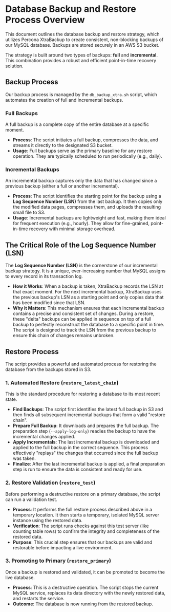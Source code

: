# Database Backup and Restore Process Overview

This document outlines the database backup and restore strategy, which utilizes Percona XtraBackup to create consistent, non-blocking backups of our MySQL database. Backups are stored securely in an AWS S3 bucket.

The strategy is built around two types of backups: **full** and **incremental**. This combination provides a robust and efficient point-in-time recovery solution.

## Backup Process

Our backup process is managed by the `db_backup_xtra.sh` script, which automates the creation of full and incremental backups.

### Full Backups

A full backup is a complete copy of the entire database at a specific moment.

-   **Process**: The script initiates a full backup, compresses the data, and streams it directly to the designated S3 bucket.
-   **Usage**: Full backups serve as the primary baseline for any restore operation. They are typically scheduled to run periodically (e.g., daily).

### Incremental Backups

An incremental backup captures only the data that has changed since a previous backup (either a full or another incremental).

-   **Process**: The script identifies the starting point for the backup using a **Log Sequence Number (LSN)** from the last backup. It then copies only the modified data pages, compresses them, and uploads the resulting small file to S3.
-   **Usage**: Incremental backups are lightweight and fast, making them ideal for frequent execution (e.g., hourly). They allow for fine-grained, point-in-time recovery with minimal storage overhead.

## The Critical Role of the Log Sequence Number (LSN)

The **Log Sequence Number (LSN)** is the cornerstone of our incremental backup strategy. It is a unique, ever-increasing number that MySQL assigns to every record in its transaction log.

-   **How it Works**: When a backup is taken, XtraBackup records the LSN at that exact moment. For the next incremental backup, XtraBackup uses the previous backup's LSN as a starting point and only copies data that has been modified since that LSN.
-   **Why it Matters**: This mechanism ensures that each incremental backup contains a precise and consistent set of changes. During a restore, these "delta" backups can be applied in sequence on top of a full backup to perfectly reconstruct the database to a specific point in time. The script is designed to track the LSN from the previous backup to ensure this chain of changes remains unbroken.

## Restore Process

The script provides a powerful and automated process for restoring the database from the backups stored in S3.

### 1. Automated Restore (`restore_latest_chain`)

This is the standard procedure for restoring a database to its most recent state.

-   **Find Backups**: The script first identifies the latest full backup in S3 and then finds all subsequent incremental backups that form a valid "restore chain".
-   **Prepare Full Backup**: It downloads and prepares the full backup. The preparation step (`--apply-log-only`) readies the backup to have the incremental changes applied.
-   **Apply Incrementals**: The last incremental backup is downloaded and applied to the full backup in the correct sequence. This process effectively "replays" the changes that occurred since the full backup was taken.
-   **Finalize**: After the last incremental backup is applied, a final preparation step is run to ensure the data is consistent and ready for use.

### 2. Restore Validation (`restore_test`)

Before performing a destructive restore on a primary database, the script can run a validation test.

-   **Process**: It performs the full restore process described above in a temporary location. It then starts a temporary, isolated MySQL server instance using the restored data.
-   **Verification**: The script runs checks against this test server (like counting table rows) to confirm the integrity and completeness of the restored data.
-   **Purpose**: This crucial step ensures that our backups are valid and restorable before impacting a live environment.

### 3. Promoting to Primary (`restore_primary`)

Once a backup is restored and validated, it can be promoted to become the live database.

-   **Process**: This is a destructive operation. The script stops the current MySQL service, replaces its data directory with the newly restored data, and restarts the service.
-   **Outcome**: The database is now running from the restored backup.